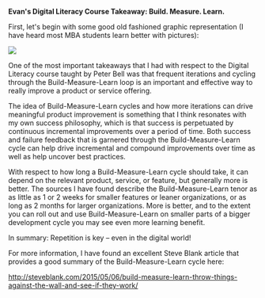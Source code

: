 <b>Evan's Digital Literacy Course Takeaway:
Build. Measure. Learn.</b>

First, let's begin with some good old fashioned graphic representation (I have heard most MBA students learn better with pictures):

![](https://steveblank.files.wordpress.com/2015/05/ideas-build-code-measure.jpg)


One of the most important takeaways that I had with respect to the Digital Literacy course taught by Peter Bell was that frequent iterations and cycling through the Build-Measure-Learn loop is an important and effective way to really improve a product or service offering. 

The idea of Build-Measure-Learn cycles and how more iterations can drive meaningful product improvement is something that I think resonates with my own success philosophy, which is that success is perpetuated by continuous incremental improvements over a period of time. Both success and failure feedback that is garnered through the Build-Measure-Learn cycle can help drive incremental and compound improvements over time as well as help uncover best practices. 

With respect to how long a Build-Measure-Learn cycle should take, it can depend on the relevant product, service, or feature, but generally more is better. The sources I have found describe the Build-Measure-Learn tenor as as little as 1 or 2 weeks for smaller features or leaner organizations, or as long as 2 months for larger organizations. More is better, and to the extent you can roll out and use Build-Measure-Learn on smaller parts of a bigger development cycle you may see even more learning benefit.

In summary: Repetition is key – even in the digital world!

For more information, I have found an excellent Steve Blank article that provides a good summary of the Build-Measure-Learn cycle here:

http://steveblank.com/2015/05/06/build-measure-learn-throw-things-against-the-wall-and-see-if-they-work/
